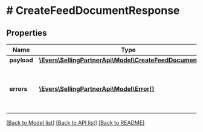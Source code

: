 # # CreateFeedDocumentResponse

## Properties

Name | Type | Description | Notes
------------ | ------------- | ------------- | -------------
**payload** | [**\Evers\SellingPartnerApi\Model\CreateFeedDocumentResult**](CreateFeedDocumentResult.md) |  | [optional]
**errors** | [**\Evers\SellingPartnerApi\Model\Error[]**](Error.md) | A list of error responses returned when a request is unsuccessful. | [optional]

[[Back to Model list]](../../README.md#models) [[Back to API list]](../../README.md#endpoints) [[Back to README]](../../README.md)
